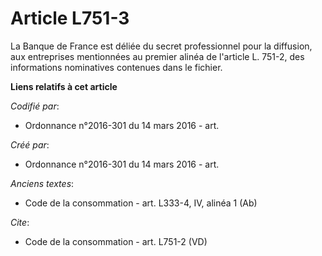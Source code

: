 # Article L751-3

La Banque de France est déliée du secret professionnel pour la diffusion, aux entreprises mentionnées au premier alinéa de
l'article L. 751-2, des informations nominatives contenues dans le fichier.

**Liens relatifs à cet article**

_Codifié par_:

  - Ordonnance n°2016-301 du 14 mars 2016 - art.

_Créé par_:

  - Ordonnance n°2016-301 du 14 mars 2016 - art.

_Anciens textes_:

  - Code de la consommation - art. L333-4, IV, alinéa 1 (Ab)

_Cite_:

  - Code de la consommation - art. L751-2 (VD)
